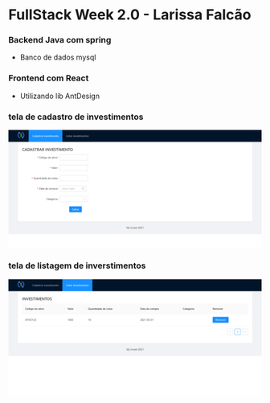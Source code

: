 # FullStack Week 2.0 - Larissa Falcão

### Backend Java com spring
- Banco de dados mysql

### Frontend com React
- Utilizando lib AntDesign

### tela de cadastro de investimentos

![TelaDeCadastro](https://github.com/alexandersantosdev/FullStachWeek2.0/blob/main/CadastrarInvestimento.PNG)

### tela de listagem de inverstimentos

![TelaDeListagemInvestimentos](https://github.com/alexandersantosdev/FullStachWeek2.0/blob/main/ListarInvestimentos.PNG)